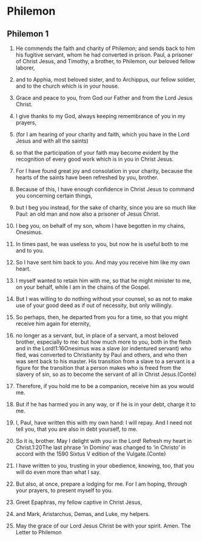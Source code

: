 # Philemon

## Philemon 1

1. He commends the faith and charity of Philemon; and sends back to him his fugitive servant, whom he had converted in prison.  Paul, a prisoner of Christ Jesus, and Timothy, a brother, to Philemon, our beloved fellow laborer,

2. and to Apphia, most beloved sister, and to Archippus, our fellow soldier, and to the church which is in your house.

3. Grace and peace to you, from God our Father and from the Lord Jesus Christ. 

4. I give thanks to my God, always keeping remembrance of you in my prayers,

5. (for I am hearing of your charity and faith, which you have in the Lord Jesus and with all the saints)

6. so that the participation of your faith may become evident by the recognition of every good work which is in you in Christ Jesus.

7. For I have found great joy and consolation in your charity, because the hearts of the saints have been refreshed by you, brother. 

8. Because of this, I have enough confidence in Christ Jesus to command you concerning certain things,

9. but I beg you instead, for the sake of charity, since you are so much like Paul: an old man and now also a prisoner of Jesus Christ.

10. I beg you, on behalf of my son, whom I have begotten in my chains, Onesimus.

11. In times past, he was useless to you, but now he is useful both to me and to you.

12. So I have sent him back to you. And may you receive him like my own heart.

13. I myself wanted to retain him with me, so that he might minister to me, on your behalf, while I am in the chains of the Gospel.

14. But I was willing to do nothing without your counsel, so as not to make use of your good deed as if out of necessity, but only willingly.

15. So perhaps, then, he departed from you for a time, so that you might receive him again for eternity,

16. no longer as a servant, but, in place of a servant, a most beloved brother, especially to me: but how much more to you, both in the flesh and in the Lord!1:16Onesimus was a slave (or indentured servant) who fled, was converted to Christianity by Paul and others, and who then was sent back to his master. His transition from a slave to a servant is a figure for the transition that a person makes who is freed from the slavery of sin, so as to become the servant of all in Christ Jesus.(Conte)

17. Therefore, if you hold me to be a companion, receive him as you would me.

18. But if he has harmed you in any way, or if he is in your debt, charge it to me.

19. I, Paul, have written this with my own hand: I will repay. And I need not tell you, that you are also in debt yourself, to me.

20. So it is, brother. May I delight with you in the Lord! Refresh my heart in Christ.1:20The last phrase ‘in Domino’ was changed to ‘in Christo’ in accord with the 1590 Sixtus V edition of the Vulgate.(Conte)

21. I have written to you, trusting in your obedience, knowing, too, that you will do even more than what I say.

22. But also, at once, prepare a lodging for me. For I am hoping, through your prayers, to present myself to you.

23. Greet Epaphras, my fellow captive in Christ Jesus,

24. and Mark, Aristarchus, Demas, and Luke, my helpers.

25. May the grace of our Lord Jesus Christ be with your spirit. Amen.  The Letter to Philemon 